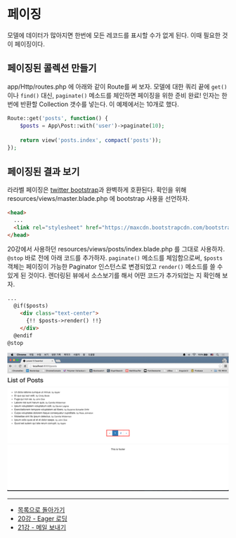 # 페이징

모델에 데이터가 많아지면 한번에 모든 레코드를 표시할 수가 없게 된다. 이때 필요한 것이 페이징이다.

## 페이징된 콜렉션 만들기

app/Http/routes.php 에 아래와 같이 Route를 써 보자. 모델에 대한 쿼리 끝에 `get()` 이나 `find()` 대신, `paginate()` 메소드를 체인하면 페이징을 위한 준비 완료! 인자는 한번에 반환할 Collection 갯수를 넣는다. 이 예제에서는 10개로 했다.

```php
Route::get('posts', function() {
    $posts = App\Post::with('user')->paginate(10);

    return view('posts.index', compact('posts'));
});
```

## 페이징된 결과 보기

라라벨 페이징은 [twitter bootstrap](http://getbootstrap.com/)과 완벽하게 호환된다. 확인을 위해 resources/views/master.blade.php 에 bootstrap 사용을 선언하자.

```html
<head>
  ...
  <link rel="stylesheet" href="https://maxcdn.bootstrapcdn.com/bootstrap/3.3.5/css/bootstrap.min.css">
</head>
```

20강에서 사용하던 resources/views/posts/index.blade.php 를 그대로 사용하자. `@stop` 바로 전에 아래 코드를 추가하자.  `paginate()` 메소드를 체임함으로써, `$posts` 객체는 페이징이 가능한 Paginator 인스턴스로 변경되었고 `render()` 메소드를 쓸 수 있게 된 것이다. 렌더링된 뷰에서 소스보기를 해서 어떤 코드가 추가되었는 지 확인해 보자.

```html
...
  @if($posts)
    <div class="text-center">
      {!! $posts->render() !!}
    </div>
  @endif
@stop
```

![](./20-1-pagination-img-01.png)

<!--@start-->
---

- [목록으로 돌아가기](../readme.md)
- [20강 - Eager 로딩](20-eager-loading.md)
- [21강 - 메일 보내기](21-mail.md)
<!--@end-->
